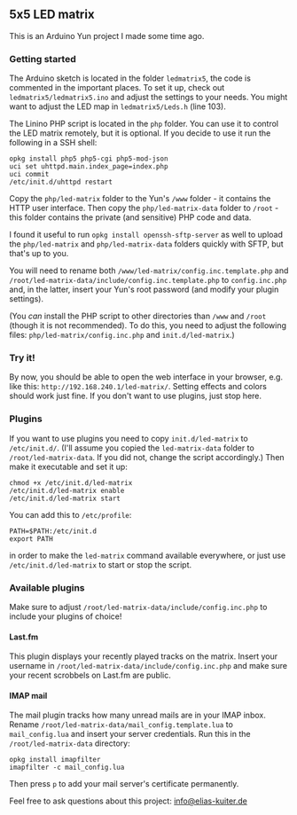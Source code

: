 ## 5x5 LED matrix

This is an Arduino Yun project I made some time ago.

### Getting started

The Arduino sketch is located in the folder `ledmatrix5`, the code is commented in the important places.
To set it up, check out `ledmatrix5/ledmatrix5.ino` and adjust the settings to your needs.
You might want to adjust the LED map in `ledmatrix5/Leds.h` (line 103).

The Linino PHP script is located in the `php` folder. You can use it to control the LED matrix remotely,
but it is optional. If you decide to use it run the following in a SSH shell:
    
    opkg install php5 php5-cgi php5-mod-json
    uci set uhttpd.main.index_page=index.php
    uci commit 
    /etc/init.d/uhttpd restart

Copy the `php/led-matrix` folder to the Yun's `/www` folder - it contains the HTTP user interface.
Then copy the `php/led-matrix-data` folder to `/root` - this folder contains the private (and sensitive) PHP code and data.

I found it useful to run `opkg install openssh-sftp-server` as well to upload the `php/led-matrix` and `php/led-matrix-data`
folders quickly with SFTP, but that's up to you.

You will need to rename both `/www/led-matrix/config.inc.template.php` and `/root/led-matrix-data/include/config.inc.template.php`
to `config.inc.php` and, in the latter, insert your Yun's root password (and modify your plugin settings).

(You *can* install the PHP script to other directories than `/www` and `/root` (though it is not recommended).
To do this, you need to adjust the following files: `php/led-matrix/config.inc.php` and `init.d/led-matrix`.)

### Try it!

By now, you should be able to open the web interface in your browser, e.g. like this: `http://192.168.240.1/led-matrix/`.
Setting effects and colors should work just fine. If you don't want to use plugins, just stop here.

### Plugins

If you want to use plugins you need to copy `init.d/led-matrix` to `/etc/init.d/`.
(I'll assume you copied the `led-matrix-data` folder to `/root/led-matrix-data`. If you did not, change the script accordingly.)
Then make it executable and set it up:

    chmod +x /etc/init.d/led-matrix
    /etc/init.d/led-matrix enable
    /etc/init.d/led-matrix start

You can add this to ``/etc/profile``:

    PATH=$PATH:/etc/init.d
    export PATH

in order to make the `led-matrix` command available everywhere, or just use `/etc/init.d/led-matrix` to start or stop the script.

### Available plugins

Make sure to adjust `/root/led-matrix-data/include/config.inc.php` to include your plugins of choice!

#### Last.fm

This plugin displays your recently played tracks on the matrix.
Insert your username in `/root/led-matrix-data/include/config.inc.php` and make sure your recent scrobbels on Last.fm are public.

#### IMAP mail

The mail plugin tracks how many unread mails are in your IMAP inbox.
Rename `/root/led-matrix-data/mail_config.template.lua` to `mail_config.lua` and insert your server credentials.
Run this in the `/root/led-matrix-data` directory:

    opkg install imapfilter
    imapfilter -c mail_config.lua

Then press `p` to add your mail server's certificate permanently.

Feel free to ask questions about this project: [info@elias-kuiter.de](mailto:info@elias-kuiter.de)